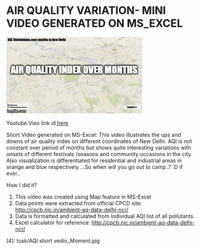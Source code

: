 # AIR QUALITY VARIATION- MINI VIDEO GENERATED ON MS_EXCEL

![AQI gif][3]

Youtube Vieo link id [here][2]

Short Video generated on MS-Excel: 
This video illustrates the ups and downs of air quality index on different coordinates of New Delhi. AQI is not constant over period of months but shows quite interesting variations with onsets of different festivals /seasons and community occasions in the city. Also visualization is differentiated for residential and industrial areas in orange and blue respectively
...So when will you go out to camp..? :D if ever..

How I did it?
1. This video was created using Map feature in MS-Excel
2. Data points were extracted from official CPCD site: http://cpcb.nic.in/ambient-aq-data-delhi-ncr/
3. Data is formatted and calculated from Individual AQI list of all pollutants.
4. Excel calculator for reference: http://cpcb.nic.in/ambient-aq-data-delhi-ncr/

[1]: AQIshortvedio.gif
[2]: https://www.youtube.com/watch?v=9USyCSgAbjk
[3]: gif_1.gif
[4]: tusk/AQI short vedio_Moment.jpg
